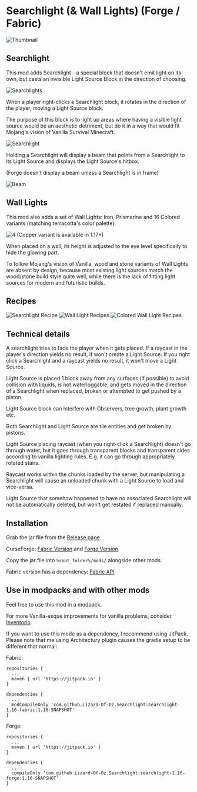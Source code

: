 # Searchlight (& Wall Lights) (Forge / Fabric)

![Thumbnail](https://user-images.githubusercontent.com/701551/122744649-637bc700-d2b2-11eb-80d6-8df999b4a763.png)

## Searchlight
This mod adds Searchlight - a special block that doesn't emit light on its own, but casts an invisible Light Source Block in the direction of choosing.

![Searchlights](https://user-images.githubusercontent.com/701551/122744905-ac338000-d2b2-11eb-9b3e-fe84d65922d7.png)

When a player right-clicks a Searchlight block, it rotates in the direction of the player, moving a Light Source block. 

The purpose of this block is to light up areas where having a visible light source would be an aesthetic detriment, but do it in a way that would fit Mojang's vision of Vanilla Survival Minecraft.

![Searchlight](https://user-images.githubusercontent.com/701551/122747855-bc009380-d2b5-11eb-9254-e45831b856af.png)

Holding a Searchlight will display a beam that points from a Searchlight to its Light Source and displays the Light Source's hitbox.

(Forge doesn't display a beam unless a Searchlight is in frame)

![Beam](https://user-images.githubusercontent.com/701551/122748245-2c0f1980-d2b6-11eb-927f-501392e17f5a.png)

## Wall Lights
This mod also adds a set of Wall Lights: Iron, Prismarine and 16 Colored variants (matching terracotta's color palette).

![4](https://user-images.githubusercontent.com/701551/122748901-e868df80-d2b6-11eb-83d1-fe943735a641.png)
(Copper variant is available in 1.17+)

When placed on a wall, its height is adjusted to the eye level specifically to hide the glowing part.  

To follow Mojang's vision of Vanilla, wood and stone variants of Wall Lights are absent by design, because most existing light sources match the wood/stone build style quite well, while there is the lack of fitting light sources for modern and futuristic builds.

## Recipes

![Searchlight Recipe](https://user-images.githubusercontent.com/701551/122753504-9034dc00-d2bc-11eb-8e51-15d2c68ee507.png) ![Wall Light Recipes](https://user-images.githubusercontent.com/701551/122753512-91fe9f80-d2bc-11eb-8ebc-11dd4afb8c8e.gif) ![Colored Wall Light Recipes](https://user-images.githubusercontent.com/701551/122753518-932fcc80-d2bc-11eb-878f-0eab985922c5.gif)

## Technical details
A searchlight tries to face the player when it gets placed. If a raycast in the player's direction yields no result, if won't create a Light Source. If you right click a Searchlight and a raycast yields no result, it won't move a Light Source.

Light Source is placed 1 block away from any surfaces (if possible) to avoid collision with liquids, is not waterloggable, and gets moved in the direction of a Searchlight when replaced, broken or attempted to get pushed by a piston.

Light Source block can interfere with Observers, tree growth, plant growth etc.

Both Searchlight and Light Source are tile entities and get broken by pistons.

Light Source placing raycast (when you right-click a Searchlight) doesn't go through water, but it goes through transparent blocks and transparent sides according to vanilla lighting rules. E.g. it can go through appropriately rotated stairs.

Raycast works within the chunks loaded by the server, but manipulating a Searchlight will cause an unloaded chunk with a Light Source to load and vice-versa. 

Light Source that somehow happened to have no associated Searchlight will not be automatically deleted, but won't get restated if replaced manually.

## Installation
Grab the jar file from the [Release page](https://github.com/Lizard-Of-Oz/Searchlight/releases/).

CurseForge: [Fabric Version](https://www.curseforge.com/minecraft/mc-mods/searchlight) and [Forge Version](https://www.curseforge.com/minecraft/mc-mods/searchlight-forge)

Copy the jar file into `%root_folder%/mods/` alongside other mods.

Fabric version has a dependency: [Fabric API](https://www.curseforge.com/minecraft/mc-mods/fabric-api)

## Use in modpacks and with other mods
Feel free to use this mod in a modpack.

For more Vanilla-esque improvements for vanilla problems, consider [Inventorio](https://github.com/Lizard-Of-Oz/Inventorio).

If you want to use this mode as a dependency, I recommend using JitPack. Please note that me using Architectury plugin causes the gradle setup to be different that normal:

Fabric:
```
repositories {
  ...
  maven { url 'https://jitpack.io' }
}

dependencies {
  ...
  modCompileOnly 'com.github.Lizard-Of-Oz.Searchlight:searchlight-1.16-fabric:1.16-SNAPSHOT'
}
```

Forge:
```
repositories {
  ...
  maven { url 'https://jitpack.io' }
}

dependencies {
  ...
  compileOnly 'com.github.Lizard-Of-Oz.Searchlight:searchlight-1.16-forge:1.16-SNAPSHOT'
}
```